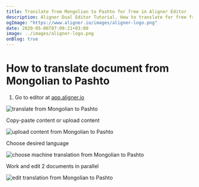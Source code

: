 ```yaml
---
title: Translate from Mongolian to Pashto for free in Aligner Editor
description: Aligner Dual Editor Tutorial. How to translate for free from Mongolian to Pashto. Aligner is multilingual document management platform. 
ogImage: "https://www.aligner.io/images/aligner-logo.png"
date: 2020-05-06T07:09:21+03:00
image: ../images/aligner-logo.png
onBlog: true
---
```


# How to translate document from Mongolian to Pashto

1. Go to editor at [app.aligner.io](https://app.aligner.io "Aligner App web page")

![translate from Mongolian to Pashto](../aligner-blank-editor.png "translate from Mongolian to Pashto")

Copy-paste content or upload content

![upload content from Mongolian to Pashto](../aligner-uploaded-document.png "upload content from Mongolian to Pashto")

Choose desired language

![choose machine translation from Mongolian to Pashto](../aligner-language-dropdown.png "choose machine translation from Mongolian to Pashto")

Work and edit 2 documents in parallel

![edit translation from Mongolian to Pashto](../aligner-double-sitded-editor.png "edit translation from Mongolian to Pashto")

